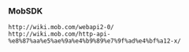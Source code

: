 ### MobSDK 

```
http://wiki.mob.com/webapi2-0/
http://wiki.mob.com/http-api-%e8%87%aa%e5%ae%9a%e4%b9%89%e7%9f%ad%e4%bf%a12-x/
```